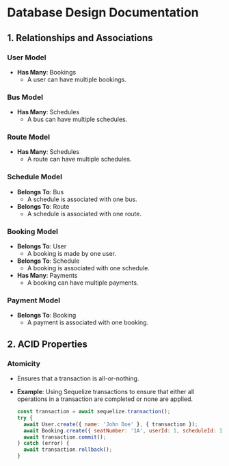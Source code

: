 # Database Design Documentation

## 1. Relationships and Associations

### User Model
- **Has Many**: Bookings
  - A user can have multiple bookings.

### Bus Model
- **Has Many**: Schedules
  - A bus can have multiple schedules.

### Route Model
- **Has Many**: Schedules
  - A route can have multiple schedules.

### Schedule Model
- **Belongs To**: Bus
  - A schedule is associated with one bus.
- **Belongs To**: Route
  - A schedule is associated with one route.

### Booking Model
- **Belongs To**: User
  - A booking is made by one user.
- **Belongs To**: Schedule
  - A booking is associated with one schedule.
- **Has Many**: Payments
  - A booking can have multiple payments.

### Payment Model
- **Belongs To**: Booking
  - A payment is associated with one booking.

## 2. ACID Properties

### Atomicity
- Ensures that a transaction is all-or-nothing.
- **Example**: Using Sequelize transactions to ensure that either all operations in a transaction are completed or none are applied.

  ```js
  const transaction = await sequelize.transaction();
  try {
    await User.create({ name: 'John Doe' }, { transaction });
    await Booking.create({ seatNumber: '1A', userId: 1, scheduleId: 1 }, { transaction });
    await transaction.commit();
  } catch (error) {
    await transaction.rollback();
  }
